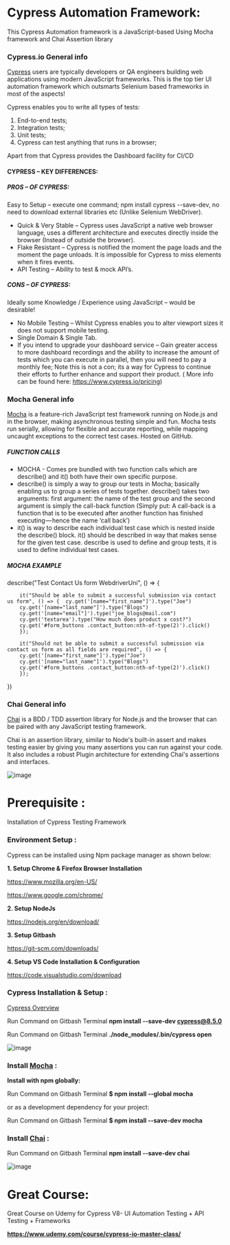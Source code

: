 # Cypress Automation Framework:

This Cypress Automation framework is a JavaScript-based Using Mocha framework and Chai Assertion library

### **Cypress.io General info** 

[Cypress](https://www.cypress.io/)
users are typically developers or QA engineers building web applications using modern JavaScript frameworks. This is the top tier UI automation framework which outsmarts Selenium based frameworks in most of the aspects!

Cypress enables you to write all types of tests: 
1. End-to-end tests; 
2. Integration tests; 
3. Unit tests; 
4. Cypress can test anything that runs in a browser; 

Apart from that Cypress provides the Dashboard facility for CI/CD

#### **CYPRESS – KEY DIFFERENCES:**

##### **PROS – OF CYPRESS:**

Easy to Setup – execute one command; npm install cypress --save-dev, no need to download external libraries etc (Unlike Selenium WebDriver). 
* Quick & Very Stable – Cypress uses JavaScript a native web browser language, uses a different architecture and executes directly inside the browser (Instead of outside the browser).
* Flake Resistant – Cypress is notified the moment the page loads and the moment the page unloads. It is impossible for Cypress to miss elements when it fires events.
* API Testing – Ability to test & mock API’s.

##### **CONS – OF CYPRESS:**

Ideally some Knowledge / Experience using JavaScript – would be desirable!
* No Mobile Testing – Whilst Cypress enables you to alter viewport sizes it does not 
support mobile testing.
* Single Domain & Single Tab. 
* If you intend to upgrade your dashboard service – Gain greater access to more dashboard recordings and the ability to increase the amount of tests which you can execute in parallel, then you will need to pay a monthly fee; Note this is not a con; its a way for Cypress to continue their efforts to further enhance and support their product. ( More info can be found here: https://www.cypress.io/pricing)


### **Mocha General info**

[Mocha](https://mochajs.org) is a feature-rich JavaScript test framework running on Node.js and in the browser, making asynchronous testing simple and fun. Mocha tests run serially, allowing for flexible and accurate reporting, while mapping uncaught exceptions to the correct test cases. Hosted on GitHub.

##### **FUNCTION CALLS**
* MOCHA - Comes pre bundled with two function calls which are describe() and it() both have their own specific purpose.
* describe() is simply a way to group our tests in Mocha; basically enabling us to group a series of tests together. describe() takes two arguments: first argument: the name of the test group and the second argument is simply the call-back function (Simply put: A call-back is a function that is to be executed after another function has finished executing — hence the name ‘call back’) 
* it() is way to describe each individual test case which is nested inside the describe() block. it() should be described in way that makes sense for the given test case. describe is used to define and group tests, it is used to define individual test cases.

##### **MOCHA EXAMPLE**

describe("Test Contact Us form WebdriverUni", () => {

		it("Should be able to submit a successful submission via contact us form", () => {	cy.get('[name="first_name"]').type("Joe")
		cy.get('[name="last_name"]').type("Blogs")
		cy.get('[name="email"]').type("joe_blogs@mail.com")
		cy.get('textarea').type("How much does product x cost?")
		cy.get('#form_buttons .contact_button:nth-of-type(2)').click()
		});
		
		it("Should not be able to submit a successful submission via contact us form as all fields are required", () => {
		cy.get('[name="first_name"]').type("Joe")
		cy.get('[name="last_name"]').type("Blogs")
		cy.get('#form_buttons .contact_button:nth-of-type(2)').click()		
		});		
})

### **Chai General info**

[Chai](https://www.chaijs.com/) is a BDD / TDD assertion library for Node.js and the browser that can be paired with any JavaScript testing framework.

Chai is an assertion library, similar to Node's built-in assert and makes testing easier by giving you many assertions you can run against your code. It also includes a robust Plugin architecture for extending Chai's assertions and interfaces.

![image](https://user-images.githubusercontent.com/76844360/146765921-952aac75-9079-4e5b-9b7e-f114e7e22a4c.png)

# **Prerequisite :**
Installation of Cypress Testing Framework

### **Environment Setup :**
Cypress can be installed using Npm package manager as shown below:

**1. Setup Chrome & Firefox Browser Installation**

https://www.mozilla.org/en-US/

https://www.google.com/chrome/

**2. Setup NodeJs**

https://nodejs.org/en/download/

**3. Setup Gitbash**

https://git-scm.com/downloads/

**4. Setup VS Code Installation & Configuration**

https://code.visualstudio.com/download

### **Cypress Installation & Setup** :
[Cypress Overview](https://docs.cypress.io/guides/core-concepts/test-runner#Overview)

Run Command on Gitbash Terminal **npm install --save-dev cypress@8.5.0**

Run Command on Gitbash Terminal **./node_modules/.bin/cypress open**

![image](https://user-images.githubusercontent.com/76844360/146769652-dce9e908-c781-428c-9e8e-c153e016b5f5.png)


 
### **Install [Mocha](https://mochajs.org/)** :

**Install with npm globally:**


Run Command on Gitbash Terminal **$ npm install --global mocha**

or as a development dependency for your project:

Run Command on Gitbash Terminal **$ npm install --save-dev mocha**


### **Install [Chai](https://www.chaijs.com/)** :

Run Command on Gitbash Terminal **npm install --save-dev chai**


![image](https://user-images.githubusercontent.com/76844360/146770348-c6f5dd75-8ab9-405c-92c1-76bd506773b6.png)


# **Great Course:**


Great Course on Udemy for Cypress V8- UI Automation Testing + API Testing + Frameworks

**https://www.udemy.com/course/cypress-io-master-class/**
